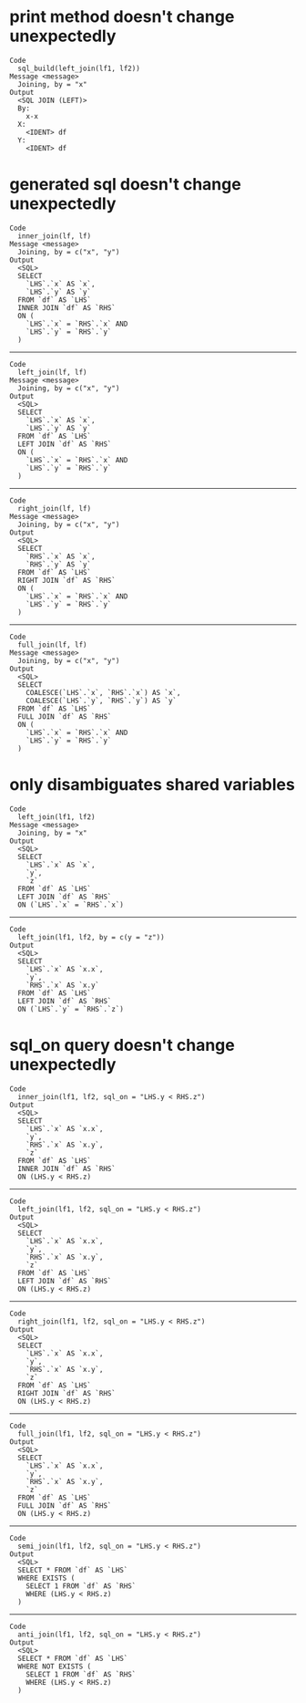 # print method doesn't change unexpectedly

    Code
      sql_build(left_join(lf1, lf2))
    Message <message>
      Joining, by = "x"
    Output
      <SQL JOIN (LEFT)>
      By:
        x-x
      X:
        <IDENT> df
      Y:
        <IDENT> df

# generated sql doesn't change unexpectedly

    Code
      inner_join(lf, lf)
    Message <message>
      Joining, by = c("x", "y")
    Output
      <SQL>
      SELECT
        `LHS`.`x` AS `x`,
        `LHS`.`y` AS `y`
      FROM `df` AS `LHS`
      INNER JOIN `df` AS `RHS`
      ON (
        `LHS`.`x` = `RHS`.`x` AND
        `LHS`.`y` = `RHS`.`y`
      )

---

    Code
      left_join(lf, lf)
    Message <message>
      Joining, by = c("x", "y")
    Output
      <SQL>
      SELECT
        `LHS`.`x` AS `x`,
        `LHS`.`y` AS `y`
      FROM `df` AS `LHS`
      LEFT JOIN `df` AS `RHS`
      ON (
        `LHS`.`x` = `RHS`.`x` AND
        `LHS`.`y` = `RHS`.`y`
      )

---

    Code
      right_join(lf, lf)
    Message <message>
      Joining, by = c("x", "y")
    Output
      <SQL>
      SELECT
        `RHS`.`x` AS `x`,
        `RHS`.`y` AS `y`
      FROM `df` AS `LHS`
      RIGHT JOIN `df` AS `RHS`
      ON (
        `LHS`.`x` = `RHS`.`x` AND
        `LHS`.`y` = `RHS`.`y`
      )

---

    Code
      full_join(lf, lf)
    Message <message>
      Joining, by = c("x", "y")
    Output
      <SQL>
      SELECT
        COALESCE(`LHS`.`x`, `RHS`.`x`) AS `x`,
        COALESCE(`LHS`.`y`, `RHS`.`y`) AS `y`
      FROM `df` AS `LHS`
      FULL JOIN `df` AS `RHS`
      ON (
        `LHS`.`x` = `RHS`.`x` AND
        `LHS`.`y` = `RHS`.`y`
      )

# only disambiguates shared variables

    Code
      left_join(lf1, lf2)
    Message <message>
      Joining, by = "x"
    Output
      <SQL>
      SELECT
        `LHS`.`x` AS `x`,
        `y`,
        `z`
      FROM `df` AS `LHS`
      LEFT JOIN `df` AS `RHS`
      ON (`LHS`.`x` = `RHS`.`x`)

---

    Code
      left_join(lf1, lf2, by = c(y = "z"))
    Output
      <SQL>
      SELECT
        `LHS`.`x` AS `x.x`,
        `y`,
        `RHS`.`x` AS `x.y`
      FROM `df` AS `LHS`
      LEFT JOIN `df` AS `RHS`
      ON (`LHS`.`y` = `RHS`.`z`)

# sql_on query doesn't change unexpectedly

    Code
      inner_join(lf1, lf2, sql_on = "LHS.y < RHS.z")
    Output
      <SQL>
      SELECT
        `LHS`.`x` AS `x.x`,
        `y`,
        `RHS`.`x` AS `x.y`,
        `z`
      FROM `df` AS `LHS`
      INNER JOIN `df` AS `RHS`
      ON (LHS.y < RHS.z)

---

    Code
      left_join(lf1, lf2, sql_on = "LHS.y < RHS.z")
    Output
      <SQL>
      SELECT
        `LHS`.`x` AS `x.x`,
        `y`,
        `RHS`.`x` AS `x.y`,
        `z`
      FROM `df` AS `LHS`
      LEFT JOIN `df` AS `RHS`
      ON (LHS.y < RHS.z)

---

    Code
      right_join(lf1, lf2, sql_on = "LHS.y < RHS.z")
    Output
      <SQL>
      SELECT
        `LHS`.`x` AS `x.x`,
        `y`,
        `RHS`.`x` AS `x.y`,
        `z`
      FROM `df` AS `LHS`
      RIGHT JOIN `df` AS `RHS`
      ON (LHS.y < RHS.z)

---

    Code
      full_join(lf1, lf2, sql_on = "LHS.y < RHS.z")
    Output
      <SQL>
      SELECT
        `LHS`.`x` AS `x.x`,
        `y`,
        `RHS`.`x` AS `x.y`,
        `z`
      FROM `df` AS `LHS`
      FULL JOIN `df` AS `RHS`
      ON (LHS.y < RHS.z)

---

    Code
      semi_join(lf1, lf2, sql_on = "LHS.y < RHS.z")
    Output
      <SQL>
      SELECT * FROM `df` AS `LHS`
      WHERE EXISTS (
        SELECT 1 FROM `df` AS `RHS`
        WHERE (LHS.y < RHS.z)
      )

---

    Code
      anti_join(lf1, lf2, sql_on = "LHS.y < RHS.z")
    Output
      <SQL>
      SELECT * FROM `df` AS `LHS`
      WHERE NOT EXISTS (
        SELECT 1 FROM `df` AS `RHS`
        WHERE (LHS.y < RHS.z)
      )

